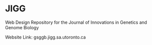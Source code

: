 # JIGG
Web Design Repository for the Journal of Innovations in Genetics and Genome Biology

Website Link: gsggb.jigg.sa.utoronto.ca
